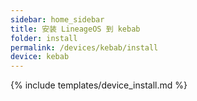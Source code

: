 ```yaml
---
sidebar: home_sidebar
title: 安装 LineageOS 到 kebab
folder: install
permalink: /devices/kebab/install
device: kebab
---
```

{% include templates/device_install.md %}
